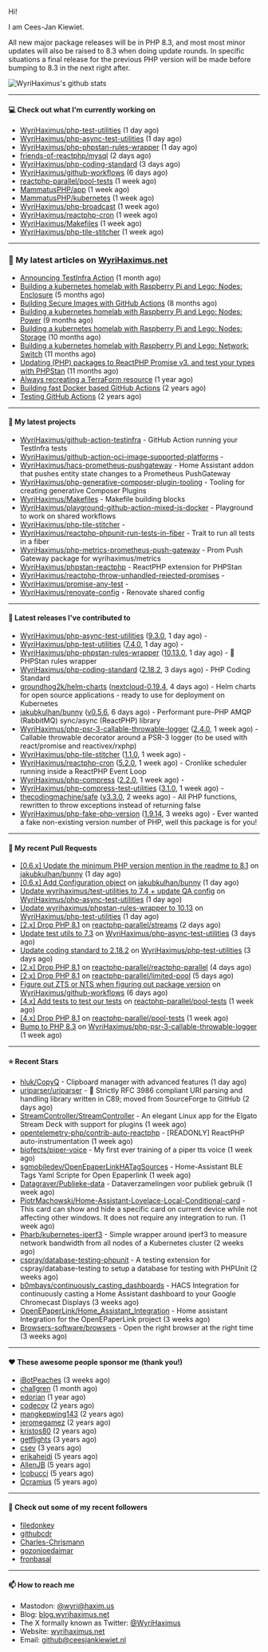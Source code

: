 Hi!

I am Cees-Jan Kiewiet.

All new major package releases will be in PHP 8.3, and most most minor updates will also be raised to 8.3 when doing update rounds. In specific situations a final release for the previous PHP version will be made before bumping to 8.3 in the next right after.

![WyriHaximus's github stats](https://github-readme-stats.vercel.app/api?username=WyriHaximus&show_icons=true)

---

#### 💻 Check out what I'm currently working on

- [WyriHaximus/php-test-utilities](https://github.com/WyriHaximus/php-test-utilities) (1 day ago)
- [WyriHaximus/php-async-test-utilities](https://github.com/WyriHaximus/php-async-test-utilities) (1 day ago)
- [WyriHaximus/php-phpstan-rules-wrapper](https://github.com/WyriHaximus/php-phpstan-rules-wrapper) (1 day ago)
- [friends-of-reactphp/mysql](https://github.com/friends-of-reactphp/mysql) (2 days ago)
- [WyriHaximus/php-coding-standard](https://github.com/WyriHaximus/php-coding-standard) (3 days ago)
- [WyriHaximus/github-workflows](https://github.com/WyriHaximus/github-workflows) (6 days ago)
- [reactphp-parallel/pool-tests](https://github.com/reactphp-parallel/pool-tests) (1 week ago)
- [MammatusPHP/app](https://github.com/MammatusPHP/app) (1 week ago)
- [MammatusPHP/kubernetes](https://github.com/MammatusPHP/kubernetes) (1 week ago)
- [WyriHaximus/php-broadcast](https://github.com/WyriHaximus/php-broadcast) (1 week ago)
- [WyriHaximus/reactphp-cron](https://github.com/WyriHaximus/reactphp-cron) (1 week ago)
- [WyriHaximus/Makefiles](https://github.com/WyriHaximus/Makefiles) (1 week ago)
- [WyriHaximus/php-tile-stitcher](https://github.com/WyriHaximus/php-tile-stitcher) (1 week ago)

---

### 📜 My latest articles on [WyriHaximus.net](https://blog.wyrihaximus.net/)

- [Announcing TestInfra Action](https://blog.wyrihaximus.net/2025/03/announcing-testinfra-action/) (1 month ago)
- [Building a kubernetes homelab with Raspberry Pi and Lego: Nodes: Enclosure](https://blog.wyrihaximus.net/2024/12/building-a-kubernetes-homelab-with-raspberry-pies-and-lego-nodes-enclosure/) (5 months ago)
- [Building Secure Images with GitHub Actions](https://blog.wyrihaximus.net/2024/10/building-secure-images-with-github-actions/) (8 months ago)
- [Building a kubernetes homelab with Raspberry Pi and Lego: Nodes: Power](https://blog.wyrihaximus.net/2024/09/building-a-kubernetes-homelab-with-raspberry-pies-and-lego-nodes-power/) (9 months ago)
- [Building a kubernetes homelab with Raspberry Pi and Lego: Nodes: Storage](https://blog.wyrihaximus.net/2024/08/building-a-kubernetes-homelab-with-raspberry-pies-and-lego-nodes-storage/) (10 months ago)
- [Building a kubernetes homelab with Raspberry Pi and Lego: Network: Switch](https://blog.wyrihaximus.net/2024/07/building-a-kubernetes-homelab-with-raspberry-pies-and-lego-network-switch/) (11 months ago)
- [Updating (PHP) packages to ReactPHP Promise v3, and test your types with PHPStan](https://blog.wyrihaximus.net/2024/06/updating-php-packages-to-reactphp-promise-v3--and-test-your-types-with-phpstan/) (11 months ago)
- [Always recreating a TerraForm resource](https://blog.wyrihaximus.net/2024/04/always-recreating-a-terraform-resource/) (1 year ago)
- [Building fast Docker based GitHub Actions](https://blog.wyrihaximus.net/2023/03/building-fast-docker-based-github-actions/) (2 years ago)
- [Testing GitHub Actions](https://blog.wyrihaximus.net/2023/03/testing-github-actions/) (2 years ago)

---

#### 🌱 My latest projects

- [WyriHaximus/github-action-testinfra](https://github.com/WyriHaximus/github-action-testinfra) - GitHub Action running your TestInfra tests
- [WyriHaximus/github-action-oci-image-supported-platforms](https://github.com/WyriHaximus/github-action-oci-image-supported-platforms) - 
- [WyriHaximus/hacs-prometheus-pushgateway](https://github.com/WyriHaximus/hacs-prometheus-pushgateway) - Home Assistant addon that pushes entity state changes to a Prometheus PushGateway
- [WyriHaximus/php-generative-composer-plugin-tooling](https://github.com/WyriHaximus/php-generative-composer-plugin-tooling) - Tooling for creating generative Composer Plugins
- [WyriHaximus/Makefiles](https://github.com/WyriHaximus/Makefiles) - Makefile building blocks
- [WyriHaximus/playground-github-action-mixed-js-docker](https://github.com/WyriHaximus/playground-github-action-mixed-js-docker) - Playground to work on shared workflows
- [WyriHaximus/php-tile-stitcher](https://github.com/WyriHaximus/php-tile-stitcher) - 
- [WyriHaximus/reactphp-phpunit-run-tests-in-fiber](https://github.com/WyriHaximus/reactphp-phpunit-run-tests-in-fiber) - Trait to run all tests in a fiber
- [WyriHaximus/php-metrics-prometheus-push-gateway](https://github.com/WyriHaximus/php-metrics-prometheus-push-gateway) - Prom Push Gateway package for wyrihaximus/metrics
- [WyriHaximus/phpstan-reactphp](https://github.com/WyriHaximus/phpstan-reactphp) - ReactPHP extension for PHPStan
- [WyriHaximus/reactphp-throw-unhandled-rejected-promises](https://github.com/WyriHaximus/reactphp-throw-unhandled-rejected-promises) - 
- [WyriHaximus/promise-any-test](https://github.com/WyriHaximus/promise-any-test) - 
- [WyriHaximus/renovate-config](https://github.com/WyriHaximus/renovate-config) - Renovate shared config

---

#### 🔭 Latest releases I've contributed to

- [WyriHaximus/php-async-test-utilities](https://github.com/WyriHaximus/php-async-test-utilities) ([9.3.0](https://github.com/WyriHaximus/php-async-test-utilities/releases/tag/9.3.0), 1 day ago) - 
- [WyriHaximus/php-test-utilities](https://github.com/WyriHaximus/php-test-utilities) ([7.4.0](https://github.com/WyriHaximus/php-test-utilities/releases/tag/7.4.0), 1 day ago) - 
- [WyriHaximus/php-phpstan-rules-wrapper](https://github.com/WyriHaximus/php-phpstan-rules-wrapper) ([10.13.0](https://github.com/WyriHaximus/php-phpstan-rules-wrapper/releases/tag/10.13.0), 1 day ago) - 🌯 PHPStan rules wrapper
- [WyriHaximus/php-coding-standard](https://github.com/WyriHaximus/php-coding-standard) ([2.18.2](https://github.com/WyriHaximus/php-coding-standard/releases/tag/2.18.2), 3 days ago) - PHP Coding Standard
- [groundhog2k/helm-charts](https://github.com/groundhog2k/helm-charts) ([nextcloud-0.19.4](https://github.com/groundhog2k/helm-charts/releases/tag/nextcloud-0.19.4), 4 days ago) - Helm charts for open source applications - ready to use for deployment on Kubernetes
- [jakubkulhan/bunny](https://github.com/jakubkulhan/bunny) ([v0.5.6](https://github.com/jakubkulhan/bunny/releases/tag/v0.5.6), 6 days ago) - Performant pure-PHP AMQP (RabbitMQ) sync/async (ReactPHP) library
- [WyriHaximus/php-psr-3-callable-throwable-logger](https://github.com/WyriHaximus/php-psr-3-callable-throwable-logger) ([2.4.0](https://github.com/WyriHaximus/php-psr-3-callable-throwable-logger/releases/tag/2.4.0), 1 week ago) - Callable throwable decorator around a PSR-3 logger (to be used with react/promise and reactivex/rxphp)
- [WyriHaximus/php-tile-stitcher](https://github.com/WyriHaximus/php-tile-stitcher) ([1.1.0](https://github.com/WyriHaximus/php-tile-stitcher/releases/tag/1.1.0), 1 week ago) - 
- [WyriHaximus/reactphp-cron](https://github.com/WyriHaximus/reactphp-cron) ([5.2.0](https://github.com/WyriHaximus/reactphp-cron/releases/tag/5.2.0), 1 week ago) - Cronlike scheduler running inside a ReactPHP Event Loop
- [WyriHaximus/php-compress](https://github.com/WyriHaximus/php-compress) ([2.2.0](https://github.com/WyriHaximus/php-compress/releases/tag/2.2.0), 1 week ago) - 
- [WyriHaximus/php-compress-test-utilities](https://github.com/WyriHaximus/php-compress-test-utilities) ([3.1.0](https://github.com/WyriHaximus/php-compress-test-utilities/releases/tag/3.1.0), 1 week ago) - 
- [thecodingmachine/safe](https://github.com/thecodingmachine/safe) ([v3.3.0](https://github.com/thecodingmachine/safe/releases/tag/v3.3.0), 2 weeks ago) - All PHP functions, rewritten to throw exceptions instead of returning false
- [WyriHaximus/php-fake-php-version](https://github.com/WyriHaximus/php-fake-php-version) ([1.9.14](https://github.com/WyriHaximus/php-fake-php-version/releases/tag/1.9.14), 3 weeks ago) - Ever wanted a fake non-existing version number of PHP, well this package is for you!

---

#### 🔨 My recent Pull Requests

- [[0.6.x] Update the minimum PHP version mention in the readme to 8.1](https://github.com/jakubkulhan/bunny/pull/177) on [jakubkulhan/bunny](https://github.com/jakubkulhan/bunny) (1 day ago)
- [[0.6.x] Add Configuration object](https://github.com/jakubkulhan/bunny/pull/176) on [jakubkulhan/bunny](https://github.com/jakubkulhan/bunny) (1 day ago)
- [Update wyrihaximus/test-utilities to 7.4 &#43; update QA config](https://github.com/WyriHaximus/php-async-test-utilities/pull/288) on [WyriHaximus/php-async-test-utilities](https://github.com/WyriHaximus/php-async-test-utilities) (1 day ago)
- [Update wyrihaximus/phpstan-rules-wrapper to 10.13](https://github.com/WyriHaximus/php-test-utilities/pull/1028) on [WyriHaximus/php-test-utilities](https://github.com/WyriHaximus/php-test-utilities) (1 day ago)
- [[2.x] Drop PHP 8.1](https://github.com/reactphp-parallel/streams/pull/42) on [reactphp-parallel/streams](https://github.com/reactphp-parallel/streams) (2 days ago)
- [Update test utils to 7.3](https://github.com/WyriHaximus/php-async-test-utilities/pull/287) on [WyriHaximus/php-async-test-utilities](https://github.com/WyriHaximus/php-async-test-utilities) (3 days ago)
- [Update coding standard to 2.18.2](https://github.com/WyriHaximus/php-test-utilities/pull/1027) on [WyriHaximus/php-test-utilities](https://github.com/WyriHaximus/php-test-utilities) (3 days ago)
- [[2.x] Drop PHP 8.1](https://github.com/reactphp-parallel/reactphp-parallel/pull/60) on [reactphp-parallel/reactphp-parallel](https://github.com/reactphp-parallel/reactphp-parallel) (4 days ago)
- [[2.x] Drop PHP 8.1](https://github.com/reactphp-parallel/limited-pool/pull/59) on [reactphp-parallel/limited-pool](https://github.com/reactphp-parallel/limited-pool) (5 days ago)
- [Figure out ZTS or NTS when figuring out package version](https://github.com/WyriHaximus/github-workflows/pull/71) on [WyriHaximus/github-workflows](https://github.com/WyriHaximus/github-workflows) (6 days ago)
- [[4.x] Add tests to test our tests](https://github.com/reactphp-parallel/pool-tests/pull/59) on [reactphp-parallel/pool-tests](https://github.com/reactphp-parallel/pool-tests) (1 week ago)
- [[4.x] Drop PHP 8.1](https://github.com/reactphp-parallel/pool-tests/pull/58) on [reactphp-parallel/pool-tests](https://github.com/reactphp-parallel/pool-tests) (1 week ago)
- [Bump to PHP 8.3](https://github.com/WyriHaximus/php-psr-3-callable-throwable-logger/pull/46) on [WyriHaximus/php-psr-3-callable-throwable-logger](https://github.com/WyriHaximus/php-psr-3-callable-throwable-logger) (1 week ago)

---

#### ⭐ Recent Stars

- [hluk/CopyQ](https://github.com/hluk/CopyQ) - Clipboard manager with advanced features (1 day ago)
- [uriparser/uriparser](https://github.com/uriparser/uriparser) -  :hocho: Strictly RFC 3986 compliant URI parsing and handling library written in C89; moved from SourceForge to GitHub (2 days ago)
- [StreamController/StreamController](https://github.com/StreamController/StreamController) - An elegant Linux app for the Elgato Stream Deck with support for plugins (1 week ago)
- [opentelemetry-php/contrib-auto-reactphp](https://github.com/opentelemetry-php/contrib-auto-reactphp) - [READONLY] ReactPHP auto-instrumentation (1 week ago)
- [biofects/piper-voice](https://github.com/biofects/piper-voice) - My first ever training of a piper tts voice (1 week ago)
- [sgmobiledev/OpenEpaperLinkHATagSources](https://github.com/sgmobiledev/OpenEpaperLinkHATagSources) - Home-Assistant BLE Tags Yaml Scripte for Open Epaperlink  (1 week ago)
- [Datagraver/Publieke-data](https://github.com/Datagraver/Publieke-data) - Dataverzamelingen voor publiek gebruik (1 week ago)
- [PiotrMachowski/Home-Assistant-Lovelace-Local-Conditional-card](https://github.com/PiotrMachowski/Home-Assistant-Lovelace-Local-Conditional-card) - This card can show and hide a specific card on current device while not affecting other windows. It does not require any integration to run. (1 week ago)
- [Pharb/kubernetes-iperf3](https://github.com/Pharb/kubernetes-iperf3) - Simple wrapper around iperf3 to measure network bandwidth from all nodes of a Kubernetes cluster (2 weeks ago)
- [cspray/database-testing-phpunit](https://github.com/cspray/database-testing-phpunit) - A testing extension for cspray/database-testing to setup a database for testing with PHPUnit (2 weeks ago)
- [b0mbays/continuously_casting_dashboards](https://github.com/b0mbays/continuously_casting_dashboards) - HACS Integration for continuously casting a Home Assistant dashboard to your Google Chromecast Displays (3 weeks ago)
- [OpenEPaperLink/Home_Assistant_Integration](https://github.com/OpenEPaperLink/Home_Assistant_Integration) - Home assistant Integration for the OpenEPaperLink project (3 weeks ago)
- [Browsers-software/browsers](https://github.com/Browsers-software/browsers) - Open the right browser at the right time (3 weeks ago)

---

#### ❤️ These awesome people sponsor me (thank you!)

- [iBotPeaches](https://github.com/iBotPeaches) (3 weeks ago)
- [challgren](https://github.com/challgren) (1 month ago)
- [edorian](https://github.com/edorian) (1 year ago)
- [codecov](https://github.com/codecov) (2 years ago)
- [mangkepwing143](https://github.com/mangkepwing143) (2 years ago)
- [jeromegamez](https://github.com/jeromegamez) (2 years ago)
- [kristos80](https://github.com/kristos80) (2 years ago)
- [getflights](https://github.com/getflights) (3 years ago)
- [csev](https://github.com/csev) (3 years ago)
- [erikaheidi](https://github.com/erikaheidi) (5 years ago)
- [AllenJB](https://github.com/AllenJB) (5 years ago)
- [lcobucci](https://github.com/lcobucci) (5 years ago)
- [Ocramius](https://github.com/Ocramius) (5 years ago)

---

#### 👯 Check out some of my recent followers

- [filedonkey](https://github.com/filedonkey)
- [githubcdr](https://github.com/githubcdr)
- [Charles-Chrismann](https://github.com/Charles-Chrismann)
- [gozonjoedaimar](https://github.com/gozonjoedaimar)
- [fronbasal](https://github.com/fronbasal)

---

#### 📫 How to reach me

- Mastodon: [@wyri@haxim.us](https://toot-toot.wyrihaxim.us/@wyri)
- Blog: [blog.wyrihaximus.net](https://blog.wyrihaximus.net/)
- The X formally known as Twitter: [@WyriHaximus](https://twitter.com/WyriHaximus)
- Website: [wyrihaximus.net](https://wyrihaximus.net/)
- Email: [github@ceesjankiewiet.nl](mailto:github@ceesjankiewiet.nl)
